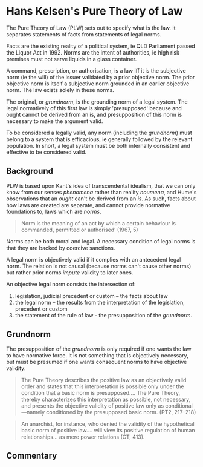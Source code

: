 # Hans Kelsen's Pure Theory of Law

The Pure Theory of Law (PLW) sets out to specify what is the law.  It separates statements of facts from statements of legal norms.

Facts are the existing reality of a political system, ie QLD Parliament passed the Liquor Act in 1992.  Norms are the intent of authorities, ie high risk premises must not serve liquids in a glass container.

A command, prescription, or authorisation, is a law iff it is the subjective norm (ie the will) of the issuer validated by a prior objective norm.  The prior objective norm is itself a subjective norm grounded in an earlier objective norm.  The law exists solely in these norms.

The original, or _grundnorm_, is the grounding norm of a legal system. The legal normatively of this first law is simply 'presupposed' because and ought cannot be derived from an is, and presupposition of this norm is necessary to make the argument valid.

To be considered a legally valid, any norm (including the _grundnorm_) must belong to a system that is efficacious, ie generally followed by the relevant population. In short, a legal system must be both internally consistent and effective to be considered valid.

## Background

PLW is based upon Kant's idea of transcendental idealism, that we can only know from our senses _phenomena_ rather than reality _noumena_, and Hume's observations that an _ought_ can't be derived from an _is_.  As such, facts about how laws are created are separate, and cannot provide normative foundations to, laws which are _norms_.

> Norm is the meaning of an act by which a certain behaviour is commanded, permitted or authorised’ (1967, 5)

Norms can be both moral and legal.  A necessary condition of legal norms is that they are backed by coercive sanctions.

A legal norm is objectively valid if it complies with an antecedent legal norm.  The relation is not causal (because norms can't cause other norms) but rather prior norms _impute_ validity to later ones.

An objective legal norm consists the intersection of:

1. legislation, judicial precedent or custom – the facts about law
2. the legal norm – the results from the interpretation of the legislation, precedent or custom
3. the statement of the rule of law - the presupposition of the _grundnorm_.


## Grundnorm

The presupposition of the _grundnorm_ is only required if one wants the law to have normative force.  It is not something that is objectively necessary, but must be presumed if one wants consequent norms to have objective validity:

> The Pure Theory describes the positive law as an objectively valid order and states that this interpretation is possible only under the condition that a basic norm is presupposed…. The Pure Theory, thereby characterizes this interpretation as possible, not necessary, and presents the objective validity of positive law only as conditional—namely conditioned by the presupposed basic norm. (PT2, 217–218)

> An anarchist, for instance, who denied the validity of the hypothetical basic norm of positive law…. will view its positive regulation of human relationships… as mere power relations (GT, 413).

## Commentary
